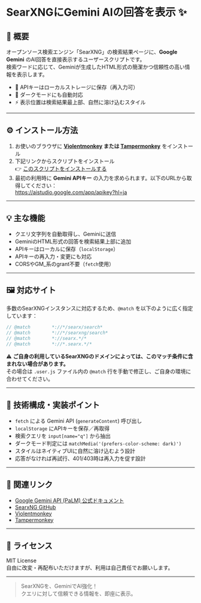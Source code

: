 # SearXNGにGemini AIの回答を表示 ✨

## 📌 概要

オープンソース検索エンジン「SearXNG」の検索結果ページに、**Google Gemini** のAI回答を直接表示するユーザースクリプトです。  
検索ワードに応じて、Geminiが生成したHTML形式の簡潔かつ信頼性の高い情報を表示します。

- 🔐 APIキーはローカルストレージに保存（再入力可）
- 🌙 ダークモードにも自動対応
- ⚡ 表示位置は検索結果最上部、自然に溶け込むスタイル

---

## ⚙️ インストール方法

1. お使いのブラウザに **[Violentmonkey](https://violentmonkey.github.io/) または [Tampermonkey](https://www.tampermonkey.net/)** をインストール
2. 下記リンクからスクリプトをインストール  
   👉 [このスクリプトをインストールする](https://raw.githubusercontent.com/koyasi777/searxng-gemini-answer-injector/main/searxng-gemini-answer.user.js)
3. 最初の利用時に **Gemini APIキー** の入力を求められます。以下のURLから取得してください：  
   https://aistudio.google.com/app/apikey?hl=ja

---

## 💡 主な機能

- クエリ文字列を自動取得し、Geminiに送信
- GeminiのHTML形式の回答を検索結果上部に追加
- APIキーはローカルに保存（`localStorage`）
- APIキーの再入力・変更にも対応
- CORSやGM_系のgrant不要（`fetch`使用）

---

## 🖼 対応サイト

多数のSearXNGインスタンスに対応するため、`@match` を以下のように広く指定しています：

```js
// @match        *://*/searx/search*
// @match        *://*/searxng/search*
// @match        *://searx.*/*
// @match        *://*.searx.*/*
```

⚠️ **ご自身の利用しているSearXNGのドメインによっては、このマッチ条件に含まれない場合があります。**  
その場合は `.user.js` ファイル内の `@match` 行を手動で修正し、ご自身の環境に合わせてください。

---

## 🧠 技術構成・実装ポイント

- `fetch` による Gemini API (`generateContent`) 呼び出し
- `localStorage` にAPIキーを保存／再取得
- 検索クエリを `input[name="q"]` から抽出
- ダークモード判定には `matchMedia('(prefers-color-scheme: dark)')`
- スタイルはネイティブUIに自然に溶け込むよう設計
- 応答がなければ再試行、401/403時は再入力を促す設計

---

## 🔗 関連リンク

- [Google Gemini API (PaLM) 公式ドキュメント](https://ai.google.dev/)
- [SearxNG GitHub](https://github.com/searxng/searxng)
- [Violentmonkey](https://violentmonkey.github.io/)
- [Tampermonkey](https://www.tampermonkey.net/)

---

## 📜 ライセンス

MIT License  
自由に改変・再配布いただけますが、利用は自己責任でお願いします。

---

> SearXNGを、GeminiでAI強化！  
> クエリに対して信頼できる情報を、即座に表示。
